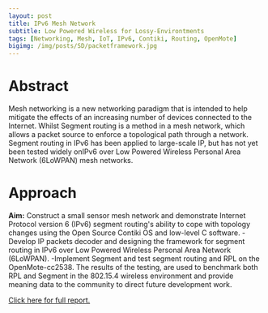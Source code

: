 ```yaml
---
layout: post
title: IPv6 Mesh Network
subtitle: Low Powered Wireless for Lossy-Environtments
tags: [Networking, Mesh, IoT, IPv6, Contiki, Routing, OpenMote]
bigimg: /img/posts/SD/packetframework.jpg
---
```


# Abstract
Mesh networking is a new networking paradigm that is intended to help mitigate the effects of an increasing number of devices connected to the Internet. Whilst Segment routing is a method in a mesh network, which allows a packet source to enforce a topological path through a network. Segment routing in IPv6 has been applied to large-scale IP, but has not yet been tested widely onIPv6 over Low Powered Wireless Personal Area Network (6LoWPAN) mesh networks. 


# Approach 
**Aim:** Construct a small sensor mesh network and demonstrate Internet Protocol version 6 (IPv6) segment routing's ability to cope with topology changes using the Open Source Contiki OS and low-level C software. 
-Develop IP packets decoder and designing the framework for segment routing in IPv6 over Low Powered Wireless Personal Area Network (6LoWPAN).
-Implement Segment and test segment routing and RPL on the OpenMote-cc2538. The results of the testing, are used to benchmark both RPL and Segment in the 802.15.4 wireless environment and provide meaning data to the community to direct future development work. 


[Click here for full report.](
https://drive.google.com/open?id=10D79OoSVf8zTNnTpuNtH_8yAInew89pK)
